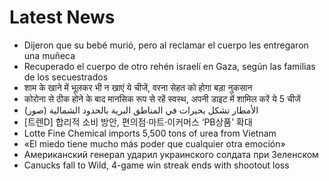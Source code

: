 # Latest News
-  Dijeron que su bebé murió, pero al reclamar el cuerpo les entregaron una muñeca
-  Recuperado el cuerpo de otro rehén israelí en Gaza, según las familias de los secuestrados
-  शाम के खाने में भूलकर भी न खाएं ये चीजें, वरना सेहत को होगा बड़ा नुकसान
-  कोरोना से ठीक होने के बाद मानसिक रूप से रहें स्वस्थ, अपनी डाइट में शामिल करें ये 5 चीजें
-  الأمطار تشكل بحيرات في المناطق البرية بالحدود الشمالية (صور)
-  [트렌D] 합리적 소비 방안, 편의점·마트·이커머스 ‘PB상품’ 확대
-  Lotte Fine Chemical imports 5,500 tons of urea from Vietnam
-  «El miedo tiene mucho más poder que cualquier otra emoción»
-  Американский генерал ударил украинского солдата при Зеленском
-  Canucks fall to Wild, 4-game win streak ends with shootout loss
